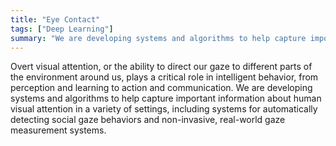 ```yaml
---
title: "Eye Contact"
tags: ["Deep Learning"]
summary: "We are developing systems and algorithms to help capture important information about human visual attention in a variety of settings"
---
```

Overt visual attention, or the ability to direct our gaze to different parts of the environment around us, plays a critical role in intelligent behavior, from perception and learning to action and communication. We are developing systems and algorithms to help capture important information about human visual attention in a variety of settings, including systems for automatically detecting social gaze behaviors and non-invasive, real-world gaze measurement systems.
